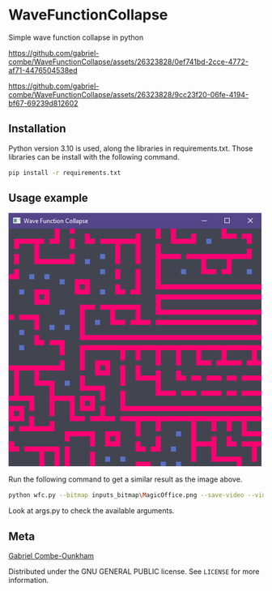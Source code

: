 # WaveFunctionCollapse
Simple wave function collapse in python


https://github.com/gabriel-combe/WaveFunctionCollapse/assets/26323828/0ef741bd-2cce-4772-af71-4476504538ed



https://github.com/gabriel-combe/WaveFunctionCollapse/assets/26323828/9cc23f20-06fe-4194-bf67-69239d812602



## Installation

Python version 3.10 is used, along the libraries in requirements.txt.
Those libraries can be install with the following command.

```sh
pip install -r requirements.txt
```

## Usage example

![wfc_MagicOffice](videos/wfc_MagicOffice.png)

Run the following command to get a similar result as the image above.
```sh
python wfc.py --bitmap inputs_bitmap\MagicOffice.png --save-video --video videos\wfc_MagicOffice.avi
```

Look at args.py to check the available arguments.

## Meta

[Gabriel Combe-Ounkham](https://github.com/gabriel-combe)

Distributed under the GNU GENERAL PUBLIC license. See ``LICENSE`` for more information.
